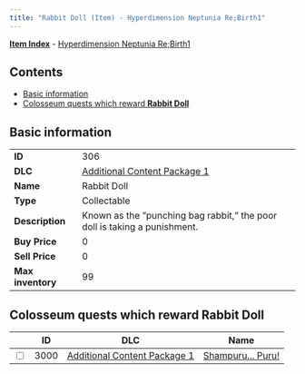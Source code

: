 ```yaml
---
title: "Rabbit Doll (Item) - Hyperdimension Neptunia Re;Birth1"
---
```


[**Item Index**](/neptunia/rb1/item/index.html) - [Hyperdimension Neptunia Re;Birth1](/neptunia/rb1)

## Contents

- [Basic information](#basic-information)
- [Colosseum quests which reward **Rabbit Doll**](#colosseum-quests-which-reward-rabbit-doll)

## Basic information

|   |   |
| -- | -- |
| **ID** | 306 |
| **DLC** | [Additional Content Package 1](/neptunia/rb1/dlc/10-pack1.html) |
| **Name** | Rabbit Doll |
| **Type** | Collectable |
| **Description** | Known as the ”punching bag rabbit,” the poor doll is taking a punishment.  |
| **Buy Price** | 0 |
| **Sell Price** | 0 |
| **Max inventory** | 99 |

## Colosseum quests which reward **Rabbit Doll**

|    | ID | DLC | Name |
| -- | -- | --- | ---- |
| <input type="checkbox" id="rb1-colosseum-10-3000" class="trackbox" /> | 3000 | [Additional Content Package 1](/neptunia/rb1/dlc/10-pack1.html) | [Shampuru... Puru!](/neptunia/rb1/colosseum/10-3000-shampuru-puru.html) |